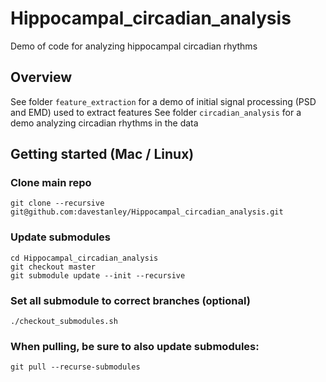 Hippocampal_circadian_analysis
==========================

Demo of code for analyzing hippocampal circadian rhythms

Overview
--------

See folder `feature_extraction` for a demo of initial signal processing (PSD and EMD) used to extract features
See folder `circadian_analysis` for a demo analyzing circadian rhythms in the data



Getting started (Mac / Linux)
--------

### Clone main repo

	git clone --recursive git@github.com:davestanley/Hippocampal_circadian_analysis.git
  
### Update submodules
	cd Hippocampal_circadian_analysis
	git checkout master
	git submodule update --init --recursive
	
### Set all submodule to correct branches (optional)
	./checkout_submodules.sh

### When pulling, be sure to also update submodules:
	git pull --recurse-submodules	


	
